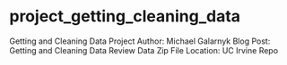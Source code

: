 # project_getting_cleaning_data
Getting and Cleaning Data Project
Author: Michael Galarnyk
Blog Post: Getting and Cleaning Data Review
Data Zip File Location: UC Irvine Repo
